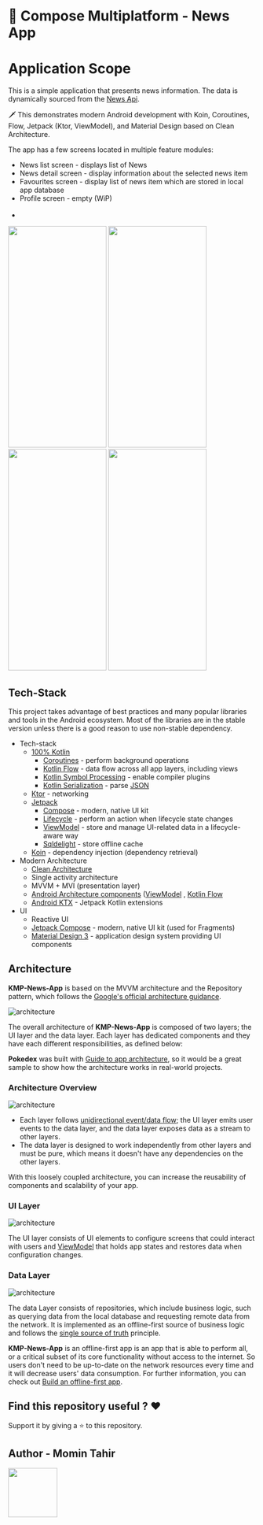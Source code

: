 # 💎 Compose Multiplatform - News App


# Application Scope
This is a simple application that presents news information. The data is dynamically sourced from the [News Api](https://newsapi.org/).

🗡️ This demonstrates modern Android development with Koin, Coroutines, Flow, Jetpack (Ktor, ViewModel), and Material Design based on Clean Architecture.

The app has a few screens located in multiple feature modules:

- News list screen - displays list of News
- News detail screen - display information about the selected news item
- Favourites screen - display list of news item which are stored in local app database
- Profile screen - empty (WiP)
  <br/><br/>
- 
<p>
  <img src="misc/image/1.png" width="200" height="450"  alt=""/>
  <img src="misc/image/2.png" width="200" height="450"  alt=""/>
  <img src="misc/image/3.png" width="200" height="450"  alt=""/>
  <img src="misc/image/4.png" width="200" height="450"  alt=""/>
</p>

## Tech-Stack
This project takes advantage of best practices and many popular libraries and tools in the Android ecosystem. Most of
the libraries are in the stable version unless there is a good reason to use non-stable dependency.

* Tech-stack
    * [100% Kotlin](https://kotlinlang.org/)
        + [Coroutines](https://kotlinlang.org/docs/reference/coroutines-overview.html) - perform background operations
        + [Kotlin Flow](https://kotlinlang.org/docs/flow.html) - data flow across all app layers, including views
        + [Kotlin Symbol Processing](https://kotlinlang.org/docs/ksp-overview.html) - enable compiler plugins
        + [Kotlin Serialization](https://kotlinlang.org/docs/serialization.html) - parse [JSON](https://www.json.org/json-en.html)
    * [Ktor](https://ktor.io/) - networking
    * [Jetpack](https://developer.android.com/jetpack)
        * [Compose](https://developer.android.com/jetpack/compose) - modern, native UI kit
        * [Lifecycle](https://developer.android.com/topic/libraries/architecture/lifecycle) - perform an action when
          lifecycle state changes
        * [ViewModel](https://developer.android.com/topic/libraries/architecture/viewmodel) - store and manage UI-related
          data in a lifecycle-aware way
        * [Sqldelight](https://github.com/cashapp/sqldelight) - store offline cache
    * [Koin](https://insert-koin.io/) - dependency injection (dependency retrieval)
* Modern Architecture
    * [Clean Architecture](https://blog.cleancoder.com/uncle-bob/2012/08/13/the-clean-architecture.html)
    * Single activity architecture
    * MVVM + MVI (presentation layer)
    * [Android Architecture components](https://developer.android.com/topic/libraries/architecture)
      ([ViewModel](https://developer.android.com/topic/libraries/architecture/viewmodel)
      , [Kotlin Flow](https://kotlinlang.org/docs/flow.html)
    * [Android KTX](https://developer.android.com/kotlin/ktx) - Jetpack Kotlin extensions
* UI
    * Reactive UI
    * [Jetpack Compose](https://developer.android.com/jetpack/compose) - modern, native UI kit (used for Fragments)
    * [Material Design 3](https://m3.material.io/) - application design system providing UI components


## Architecture
**KMP-News-App** is based on the MVVM architecture and the Repository pattern, which follows the [Google's official architecture guidance](https://developer.android.com/topic/architecture).

![architecture](misc/image/figure0.png)

The overall architecture of **KMP-News-App** is composed of two layers; the UI layer and the data layer. Each layer has dedicated components and they have each different responsibilities, as defined below:

**Pokedex** was built with [Guide to app architecture](https://developer.android.com/topic/architecture), so it would be a great sample to show how the architecture works in real-world projects.


### Architecture Overview

![architecture](misc/image/figure1.png)

- Each layer follows [unidirectional event/data flow](https://developer.android.com/topic/architecture/ui-layer#udf); the UI layer emits user events to the data layer, and the data layer exposes data as a stream to other layers.
- The data layer is designed to work independently from other layers and must be pure, which means it doesn't have any dependencies on the other layers.

With this loosely coupled architecture, you can increase the reusability of components and scalability of your app.

### UI Layer

![architecture](misc/image/figure2.png)

The UI layer consists of UI elements to configure screens that could interact with users and [ViewModel](https://developer.android.com/topic/libraries/architecture/viewmodel) that holds app states and restores data when configuration changes.

### Data Layer

![architecture](misc/image/figure3.png)

The data Layer consists of repositories, which include business logic, such as querying data from the local database and requesting remote data from the network. It is implemented as an offline-first source of business logic and follows the [single source of truth](https://en.wikipedia.org/wiki/Single_source_of_truth) principle.<br>

**KMP-News-App** is an offline-first app is an app that is able to perform all, or a critical subset of its core functionality without access to the internet.
So users don't need to be up-to-date on the network resources every time and it will decrease users' data consumption. For further information, you can check out [Build an offline-first app](https://developer.android.com/topic/architecture/data-layer/offline-first).

## Find this repository useful ? :heart:
<p>Support it by giving a ⭐ to this repository.</p>

## Author - Momin Tahir
<p>
  <img src="misc/image/momin.jpeg" width="100" height="100"  alt=""/>
</p>


